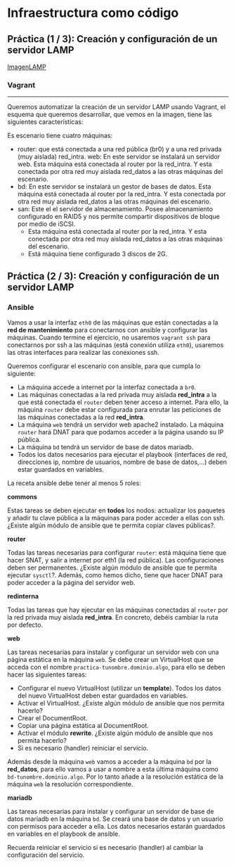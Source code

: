 # Infraestructura como código

## Práctica (1 / 3): Creación y configuración de un servidor LAMP

[ImagenLAMP](/home/pavlo/vagrant/LAMP.png)

### Vagrant
---

Queremos automatizar la creación de un servidor LAMP usando Vagrant, el esquema que queremos desarrollar, que vemos en la imagen, tiene las siguientes características:

Es escenario tiene cuatro máquinas:

- router: que está conectada a una red pública (br0) y a una red privada (muy aislada) red_intra.
web: En este servidor se instalará un servidor web. Esta máquina está conectada al router por la red_intra. Y esta conectada por otra red muy aislada red_datos a las otras máquinas del escenario.
- bd: En este servidor se instalará un gestor de bases de datos. Esta máquina está conectada al router por la red_intra. Y esta conectada por otra red muy aislada red_datos a las otras máquinas del escenario.
- san: Este el el servidor de almacenamiento. Posee almacenamiento configurado en RAID5 y nos permite compartir dispositivos de bloque por medio de iSCSI.
    - Esta máquina está conectada al router por la red_intra. Y esta conectada por otra red muy aislada red_datos a las otras máquinas del escenario.
    - Está máquina tiene configurado 3 discos de 2G.

## Práctica (2 / 3): Creación y configuración de un servidor LAMP

### Ansible

Vamos a usar la interfaz `eth0` de las máquinas que están conectadas a la **red de mantenimiento** para conectarnos con ansible y configurar las máquinas. Cuando termine el ejercicio, no usaremos `vagrant ssh` para conectarnos por ssh a las máquinas (está conexión utiliza `eth0`), usaremos las otras interfaces para realizar las conexiones ssh.

Queremos configurar el escenario con ansible, para que cumpla lo siguiente:

- La máquina accede a internet por la interfaz conectada a `br0`.
- Las máquinas conectadas a la red privada muy aislada **red_intra** a la que está conectada el `router` deben tener acceso a internet. Para ello, la máquina `router` debe estar configurada para enrutar las peticiones de las máquinas conectadas a la red **red_intra**.
- La máquina `web` tendrá un servidor web apache2 instalado. La máquina `router` hará DNAT para que podamos acceder a la página usando su IP pública.
- La máquina `bd` tendrá un servidor de base de datos mariadb.
- Todos los datos necesarios para ejecutar el playbook (interfaces de red, direcciones ip, nombre de usuarios, nombre de base de datos,…) deben estar guardados en variables.

La receta ansible debe tener al menos 5 roles:

**commons**

Estas tareas se deben ejecutar en **todos** los nodos: actualizar los paquetes y añadir tu clave pública a la máquinas para poder acceder a ellas con ssh. ¿Existe algún módulo de ansible que te permita copiar claves públicas?.

**router**

Todas las tareas necesarias para configurar `router`: está máquina tiene que hacer SNAT, y salir a internet por eth1 (la red pública). Las configuraciones deben ser permanentes. ¿Existe algún módulo de ansible que te permita ejecutar `sysctl`?. Además, como hemos dicho, tiene que hacer DNAT para poder acceder a la página del servidor web.

**redinterna**

Todas las tareas que hay ejecutar en las máquinas conectadas al `router` por la red privada muy aislada **red_intra**. En concreto, debéis cambiar la ruta por defecto.

**web**

Las tareas necesarias para instalar y configurar un servidor web con una página estática en la máquina `web`. Se debe crear un VirtualHost que se acceda con el nombre `practica-tunombre.dominio.algo`, para ello se deben hacer las siguientes tareas:

- Configurar el nuevo VirtualHost (utilizar un **template**). Todos los datos del nuevo VirtualHost deben estar guardados en variables.
- Activar el VirtualHost. ¿Existe algún módulo de ansible que nos permita hacerlo?
- Crear el DocumentRoot.
- Copiar una página estática al DocumentRoot.
- Activar el módulo **rewrite**. ¿Existe algún módulo de ansible que nos permita hacerlo?
- Si es necesario (handler) reiniciar el servicio.

Además desde la máquina `web` vamos a acceder a la máquina `bd` por la **red_datos**, para ello vamos a usar a nombre a esta última máquina como `bd-tunombre.dominio.algo`. Por lo tanto añade a la resolución estática de la máquina `web` la resolución correspondiente.

**mariadb**

Las tareas necesarias para instalar y configurar un servidor de base de datos mariadb en la máquina `bd`. Se creará una base de datos y un usuario con permisos para acceder a ella. Los datos necesarios estarán guardados en variables en el playbook de ansible.

Recuerda reiniciar el servicio si es necesario (handler) al cambiar la configuración del servicio.
